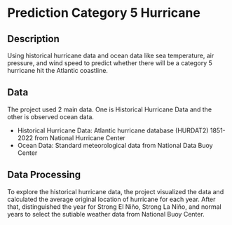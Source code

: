 # Prediction Category 5 Hurricane
## Description
Using historical hurricane data and ocean data like sea temperature, air pressure, and wind speed to predict whether there will be a category 5 hurricane hit the Atlantic coastline.
## Data
The project used 2 main data. One is Historical Hurricane Data and the other is observed ocean data.
- Historical Hurricane Data: Atlantic hurricane database (HURDAT2) 1851-2022 from National Hurricane Center
- Ocean Data: Standard meteorological data from National Data Buoy Center

## Data Processing
To explore the historical hurricane data, the project visualized the data and calculated the average original location of hurricane for each year. After that, distinguished the year for Strong El Niño, Strong La Niño, and normal years to select the sutiable weather data from National Buoy Center.


